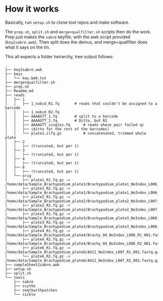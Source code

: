 How it works
============

Basically, run `setup.sh` to clone tool repos and make software.

The `prep.sh`, `split.sh` and `merge+qualfilter.sh` scripts then do the work.
Prep just makes the `sabre` keyfile, with the awk script provided (`key2sabre.awk`).
Then split does the demux, and merge+qualfilter does what it says on the tin.

This all expects a folder heirarchy, tree output follows:

    .
    ├── key2sabre.awk
    ├── keys
    │   └── key.bd4.txt
    ├── merge+qualfilter.sh
    ├── prep.sh
    ├── Readme.md
    ├── reads
    │   ├── 1
    │   │   ├── 1_nobcd_R1.fq		# reads that couldn't be assigned to a barcode
    │   │   ├── 1_nobcd_R2.fq
    │   │   ├── AAAAGTT_1.fq 		# split to a barcode
    │   │   ├── AAAAGTT_2.fq 		# Ditto, but R2
    │   │   ├── AAAAGTT_singles.fq		# reads whose pair failed qc
    │   │   ├── (ditto for the rest of the barcodes)
    │   │   └── plate1.ilfq.gz  		# concatenated, trimmed whole plate
    │   ├── 2
    │   │   ├── (truncated, but per 1)
    │   ├── 3
    │   │   ├── (truncated, but per 1)
    │   ├── 4
    │   │   ├── (truncated, but per 1)
    │   ├── 6
    │   │   ├── (truncated, but per 1)
    │   └── orig
    │       ├── plate1_R1.fq.gz -> /home/data/Sample_Brachypodium_plate1/Brachypodium_plate1_NoIndex_L006_R1_001.fastq.gz
    │       ├── plate1_R2.fq.gz -> /home/data/Sample_Brachypodium_plate1/Brachypodium_plate1_NoIndex_L006_R2_001.fastq.gz
    │       ├── plate2_R1.fq.gz -> /home/data/Sample_Brachypodium_plate2/Brachypodium_plate2_NoIndex_L007_R1_001.fastq.gz
    │       ├── plate2_R2.fq.gz -> /home/data/Sample_Brachypodium_plate2/Brachypodium_plate2_NoIndex_L007_R2_001.fastq.gz
    │       ├── plate3_R1.fq.gz -> /home/data/Sample_Brachypodium_plate3/Brachypodium_plate3_NoIndex_L008_R1_001.fastq.gz
    │       ├── plate3_R2.fq.gz -> /home/data/Sample_Brachypodium_plate3/Brachypodium_plate3_NoIndex_L008_R2_001.fastq.gz
    │       ├── plate4_R1.fq.gz -> /home/data/Sample_Brachypodium_plate4/Brachy_04_NoIndex_L006_R1_001.fastq.gz
    │       ├── plate4_R2.fq.gz -> /home/data/Sample_Brachypodium_plate4/Brachy_04_NoIndex_L006_R2_001.fastq.gz
    │       ├── plate6_R1.fq.gz -> /home/data/Sample_Brachypodium_plate6/AU11_NoIndex_L007_R1_001.fastq.gz
    │       └── plate6_R2.fq.gz -> /home/data/Sample_Brachypodium_plate6/AU11_NoIndex_L007_R2_001.fastq.gz
    ├── sampleSheet2sabre.awk
    ├── setup.sh
    ├── split.sh
    └── tools
        ├── sabre
        ├── scythe
        ├── seqtkwithpatches
        └── sickle

